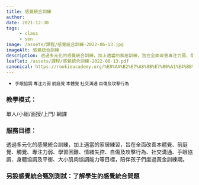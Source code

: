 ```yaml
---
title: 感覺統合訓練
author:
date: 2021-12-30
tags: 
     - class
     - sen
image: /assets/課程/感覺統合訓練-2022-06-13.jpg
imageAlt: 感覺統合訓練
description: 透過多元化的感覺統合訓練，加上適當的家居訓練，旨在全面改善專注力弱、學習困難、情緒及情緒失控、自傷及攻擊行為等情況，陪伴孩子們度過黃金訓練期。
leaflet: /assets/課程/感覺統合訓練-2022-06-13.pdf
canonical: https://rookieacademy.org/%E8%AA%B2%E7%A8%8B%E7%B0%A1%E4%BB%8B/%E6%84%9F%E8%A6%BA%E7%B5%B1%E5%90%88%E8%A8%93%E7%B7%B4/
---
```



* <small>手眼協調 專注力弱 前庭覺 本體覺 社交溝通 自傷及攻擊行為</small>

### 教學模式：

單人/小組/面授/上門/ 網課

### 服務目標：

透過多元化的感覺統合訓練，加上適當的家居練習，旨在全面改善本體覺、前庭覺、觸覺、專注力弱、學習困難、情緒失控、自傷及攻擊行為、社交溝通、手眼協調、身體協調及平衡、大小肌肉協調能力等目標，陪伴孩子們度過黃金訓練期。

### 另設感覺統合甄別測試：了解學生的感覺統合問題